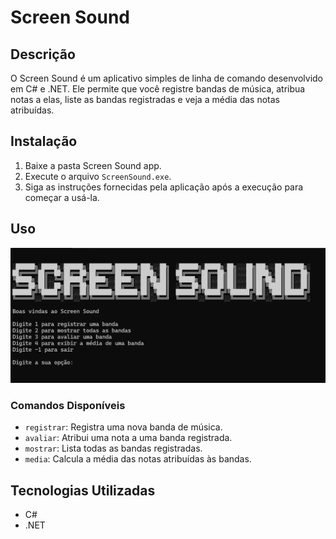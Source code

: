 # Screen Sound

## Descrição
O Screen Sound é um aplicativo simples de linha de comando desenvolvido em C# e .NET. Ele permite que você registre bandas de música, atribua notas a elas, liste as bandas registradas e veja a média das notas atribuídas.

## Instalação
1. Baixe a pasta Screen Sound app.
2. Execute o arquivo `ScreenSound.exe`.
3. Siga as instruções fornecidas pela aplicação após a execução para começar a usá-la.

## Uso
![ uso](./images/ScreanSound.png)

### Comandos Disponíveis
- `registrar`: Registra uma nova banda de música.
- `avaliar`: Atribui uma nota a uma banda registrada.
- `mostrar`: Lista todas as bandas registradas.
- `media`: Calcula a média das notas atribuídas às bandas.

## Tecnologias Utilizadas
- C#
- .NET